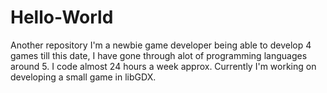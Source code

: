 # Hello-World
Another repository 
I'm a newbie game developer being able to develop 4 games till this date, I have gone through alot of programming languages around 5. I code almost 24 hours a week approx. Currently I'm working on developing a small game in libGDX. 
